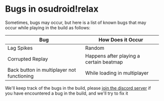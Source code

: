 # Bugs in osudroid!relax

Sometimes, bugs may occur, but here is a list of known bugs that may occur while playing in the build as follows:

| Bug | How Does it Occur |
|----------|---------|
|Lag Spikes|Random|
|Corrupted Replay|Happens after playing a certain beatmap|
|Back button in multiplayer not functioning|While loading in multiplayer|

We'll keep track of the bugs in the build, please [join the discord server](https://discord.gg/bppaHBZXFB) if you have encountered a bug in the build, and we'll try to fix it
